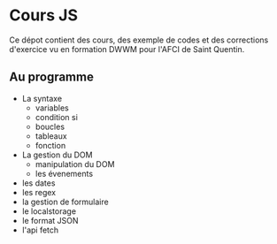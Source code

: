 # Cours JS

Ce dépot contient des cours, des exemple de codes et des corrections d'exercice vu en formation DWWM pour l'AFCI de Saint Quentin.

## Au programme 

- La syntaxe
  - variables
  - condition si
  - boucles
  - tableaux
  - fonction
- La gestion du DOM
  - manipulation du DOM
  - les évenements
- les dates
- les regex
- la gestion de formulaire
- le localstorage
- le format JSON
- l'api fetch
